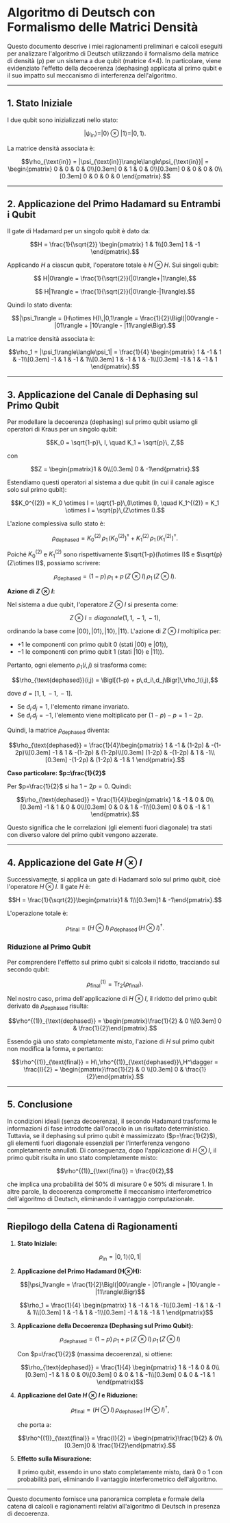 # Algoritmo di Deutsch con Formalismo delle Matrici Densità

Questo documento descrive i miei ragionamenti preliminari e calcoli eseguiti per analizzare l'algoritmo di Deutsch utilizzando il formalismo della matrice di densità (ρ) per un sistema a due qubit (matrice 4×4). In particolare, viene evidenziato l'effetto della decoerenza (dephasing) applicata al primo qubit e il suo impatto sul meccanismo di interferenza dell'algoritmo.

---

## 1. Stato Iniziale

I due qubit sono inizializzati nello stato:

```math
|\psi_{\text{in}}\rangle = |0\rangle \otimes |1\rangle = |0,1\rangle.
```

La matrice densità associata è:

```math
\rho_{\text{in}} = |\psi_{\text{in}}\rangle\langle\psi_{\text{in}}| =
\begin{pmatrix}
0 & 0 & 0 & 0\\[0.3em]
0 & 1 & 0 & 0\\[0.3em]
0 & 0 & 0 & 0\\[0.3em]
0 & 0 & 0 & 0
\end{pmatrix}.
```

---

## 2. Applicazione del Primo Hadamard su Entrambi i Qubit

Il gate di Hadamard per un singolo qubit è dato da:

```math
H = \frac{1}{\sqrt{2}}
\begin{pmatrix}
1 & 1\\[0.3em]
1 & -1
\end{pmatrix}.
```

Applicando $`H`$ a ciascun qubit, l'operatore totale è $` H \otimes H.`$ Sui singoli qubit:
```math
 H|0\rangle = \frac{1}{\sqrt{2}}(|0\rangle+|1\rangle),
```
```math
 H|1\rangle = \frac{1}{\sqrt{2}}(|0\rangle-|1\rangle).
```
Quindi lo stato diventa:

```math
|\psi_1\rangle = (H\otimes H)\,|0,1\rangle = \frac{1}{2}\Bigl(|00\rangle - |01\rangle + |10\rangle - |11\rangle\Bigr).
```

La matrice densità associata è:

```math
\rho_1 = |\psi_1\rangle\langle\psi_1| = \frac{1}{4}
\begin{pmatrix}
1 & -1 & 1 & -1\\[0.3em]
-1 & 1 & -1 & 1\\[0.3em]
1 & -1 & 1 & -1\\[0.3em]
-1 & 1 & -1 & 1
\end{pmatrix}.
```

---

## 3. Applicazione del Canale di Dephasing sul Primo Qubit

Per modellare la decoerenza (dephasing) sul primo qubit usiamo gli operatori di Kraus per un singolo qubit:

```math
K_0 = \sqrt{1-p}\, I, \quad K_1 = \sqrt{p}\, Z,
```
con

```math
Z = \begin{pmatrix}1 & 0\\[0.3em] 0 & -1\end{pmatrix}.
```

Estendiamo questi operatori al sistema a due qubit (in cui il canale agisce solo sul primo qubit):

```math
K_0^{(2)} = K_0 \otimes I = \sqrt{1-p}\,(I\otimes I), \quad K_1^{(2)} = K_1 \otimes I = \sqrt{p}\,(Z\otimes I).
```

L'azione complessiva sullo stato è:

```math
\rho_{\text{dephased}} = K_0^{(2)}\,\rho_1\,\left(K_0^{(2)}\right)^\dagger + K_1^{(2)}\,\rho_1\,\left(K_1^{(2)}\right)^\dagger.
```

Poiché $`K_0^{(2)}`$ e $`K_1^{(2)}`$ sono rispettivamente $`\sqrt{1-p}(I\otimes I)`$ e $`\sqrt{p}(Z\otimes I)`$, possiamo scrivere:

```math

\rho_{\text{dephased}} = (1-p)\,\rho_1 + p\,(Z\otimes I)\,\rho_1\,(Z\otimes I).
```

**Azione di $`Z \otimes I`$:**

Nel sistema a due qubit, l'operatore $`Z \otimes I`$ si presenta come:

```math
Z \otimes I = diagonale(1,\,1,\,-1,\,-1),
```
ordinando la base come $`|00\rangle,\, |01\rangle,\, |10\rangle,\, |11\rangle`$. L'azione di $`Z\otimes I`$ moltiplica per:
- $`+1`$ le componenti con primo qubit $`0`$ (stati $`|00\rangle`$ e $`|01\rangle`$),
- $`-1`$ le componenti con primo qubit $`1`$ (stati $`|10\rangle`$ e $`|11\rangle`$).

Pertanto, ogni elemento $`\rho_1(i,j)`$ si trasforma come:

```math
\rho_{\text{dephased}}(i,j) = \Bigl[(1-p) + p\,d_i\,d_j\Bigr]\,\rho_1(i,j),
```
dove $`d = [1,\,1,\,-1,\,-1]`$.

- Se $`d_i\,d_j = 1`$, l'elemento rimane invariato.
- Se $`d_i\,d_j = -1`$, l'elemento viene moltiplicato per $`(1-p) - p = 1-2p`$.

Quindi, la matrice $`\rho_{\text{dephased}}`$ diventa:

```math
\rho_{\text{dephased}} = \frac{1}{4}\begin{pmatrix}
1 & -1 & (1-2p) & -(1-2p)\\[0.3em]
-1 & 1 & -(1-2p) & (1-2p)\\[0.3em]
(1-2p) & -(1-2p) & 1 & -1\\[0.3em]
-(1-2p) & (1-2p) & -1 & 1
\end{pmatrix}.
```

**Caso particolare: $`p=\frac{1}{2}`$**

Per $`p=\frac{1}{2}`$ si ha $`1-2p = 0`$. Quindi:

```math
\rho_{\text{dephased}} = \frac{1}{4}\begin{pmatrix}
1 & -1 & 0 & 0\\[0.3em]
-1 & 1 & 0 & 0\\[0.3em]
0 & 0 & 1 & -1\\[0.3em]
0 & 0 & -1 & 1
\end{pmatrix}.
```

Questo significa che le correlazioni (gli elementi fuori diagonale) tra stati con diverso valore del primo qubit vengono azzerate.

---

## 4. Applicazione del Gate $`H \otimes I`$

Successivamente, si applica un gate di Hadamard solo sul primo qubit, cioè l'operatore $`H \otimes I`$. Il gate $`H`$ è:

```math
H = \frac{1}{\sqrt{2}}\begin{pmatrix}1 & 1\\[0.3em]1 & -1\end{pmatrix}.
```

L'operazione totale è:

```math
\rho_{\text{final}} = (H\otimes I)\,\rho_{\text{dephased}}\,(H\otimes I)^\dagger.
```

### Riduzione al Primo Qubit

Per comprendere l'effetto sul primo qubit si calcola il ridotto, tracciando sul secondo qubit:

```math
\rho^{(1)}_{\text{final}} = \mathrm{Tr}_2\{\rho_{\text{final}}\}.
```

Nel nostro caso, prima dell'applicazione di $`H\otimes I`$, il ridotto del primo qubit derivato da $`\rho_{\text{dephased}}`$ risulta:

```math
\rho^{(1)}_{\text{dephased}} = \begin{pmatrix}\frac{1}{2} & 0 \\[0.3em] 0 & \frac{1}{2}\end{pmatrix}.
```

Essendo già uno stato completamente misto, l'azione di $`H`$ sul primo qubit non modifica la forma, e pertanto:

```math
\rho^{(1)}_{\text{final}} = H\,\rho^{(1)}_{\text{dephased}}\,H^\dagger = \frac{I}{2} = \begin{pmatrix}\frac{1}{2} & 0 \\[0.3em] 0 & \frac{1}{2}\end{pmatrix}.
```

---

## 5. Conclusione

In condizioni ideali (senza decoerenza), il secondo Hadamard trasforma le informazioni di fase introdotte dall'oracolo in un risultato deterministico. Tuttavia, se il dephasing sul primo qubit è massimizzato ($`p=\frac{1}{2}`$), gli elementi fuori diagonale essenziali per l'interferenza vengono completamente annullati. Di conseguenza, dopo l'applicazione di $`H\otimes I`$, il primo qubit risulta in uno stato completamente misto:

```math
\rho^{(1)}_{\text{final}} = \frac{I}{2},
```

che implica una probabilità del 50% di misurare $`0`$ e 50% di misurare $`1`$. In altre parole, la decoerenza compromette il meccanismo interferometrico dell'algoritmo di Deutsch, eliminando il vantaggio computazionale.

---

## Riepilogo della Catena di Ragionamenti

1. **Stato Iniziale:**

   ```math
   \rho_{\text{in}} = |0,1\rangle\langle0,1|
   ```

2. **Applicazione del Primo Hadamard (H⊗H):**

   ```math
   |\psi_1\rangle = \frac{1}{2}\Bigl(|00\rangle - |01\rangle + |10\rangle - |11\rangle\Bigr)
   ```
   
   ```math
   \rho_1 = \frac{1}{4}
   \begin{pmatrix}
   1 & -1 & 1 & -1\\[0.3em]
   -1 & 1 & -1 & 1\\[0.3em]
   1 & -1 & 1 & -1\\[0.3em]
   -1 & 1 & -1 & 1
   \end{pmatrix}
   ```

3. **Applicazione della Decoerenza (Dephasing sul Primo Qubit):**

   ```math
   \rho_{\text{dephased}} = (1-p)\,\rho_1 + p\,(Z\otimes I)\,\rho_1\,(Z\otimes I)
   ```
   
   Con $`p=\frac{1}{2}`$ (massima decoerenza), si ottiene:

   ```math
   \rho_{\text{dephased}} = \frac{1}{4}
   \begin{pmatrix}
   1 & -1 & 0 & 0\\[0.3em]
   -1 & 1 & 0 & 0\\[0.3em]
   0 & 0 & 1 & -1\\[0.3em]
   0 & 0 & -1 & 1
   \end{pmatrix}
   ```

4. **Applicazione del Gate $`H \otimes I`$ e Riduzione:**

   ```math
   \rho_{\text{final}} = (H\otimes I)\,\rho_{\text{dephased}}\,(H\otimes I)^\dagger,
   ```
   che porta a:
   
   ```math
   \rho^{(1)}_{\text{final}} = \frac{I}{2} = \begin{pmatrix}\frac{1}{2} & 0\\[0.3em]0 & \frac{1}{2}\end{pmatrix}.
   ```

5. **Effetto sulla Misurazione:**

   Il primo qubit, essendo in uno stato completamente misto, darà $`0`$ o $`1`$ con probabilità pari, eliminando il vantaggio interferometrico dell'algoritmo.

---

Questo documento fornisce una panoramica completa e formale della catena di calcoli e ragionamenti relativi all'algoritmo di Deutsch in presenza di decoerenza.  
